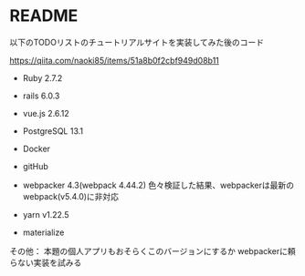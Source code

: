 # README


以下のTODOリストのチュートリアルサイトを実装してみた後のコード

https://qiita.com/naoki85/items/51a8b0f2cbf949d08b11

* Ruby 2.7.2

* rails 6.0.3

* vue.js 2.6.12

* PostgreSQL 13.1

* Docker

* gitHub

* webpacker 4.3(webpack 4.44.2)
色々検証した結果、webpackerは最新のwebpack(v5.4.0)に非対応

* yarn v1.22.5

* materialize

その他：
本題の個人アプリもおそらくこのバージョンにするか
webpackerに頼らない実装を試みる
